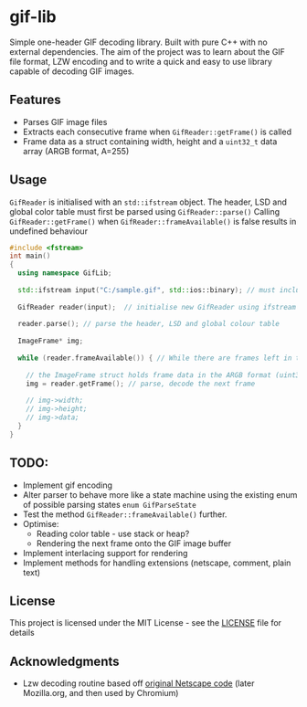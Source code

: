 # gif-lib

Simple one-header GIF decoding library.
Built with pure C++ with no external dependencies.
The aim of the project was to learn about the GIF file format, LZW encoding and to write a quick and easy to use library capable of decoding GIF images. 

## Features

- Parses GIF image files
- Extracts each consecutive frame when `GifReader::getFrame()` is called
- Frame data as a struct containing width, height and a `uint32_t` data array (ARGB format, A=255)

## Usage

`GifReader` is initialised with an `std::ifstream` object.
The header, LSD and global color table must first be parsed using `GifReader::parse()`
Calling `GifReader::getFrame()` when `GifReader::frameAvailable()` is false results in undefined behaviour

```cpp
#include <fstream>
int main()
{
  using namespace GifLib;
  
  std::ifstream input("C:/sample.gif", std::ios::binary); // must include std::ios::binary
  
  GifReader reader(input);  // initialise new GifReader using ifstream
  
  reader.parse(); // parse the header, LSD and global colour table 
  
  ImageFrame* img;
  
  while (reader.frameAvailable()) { // While there are frames left in the file
  
    // the ImageFrame struct holds frame data in the ARGB format (uint32_t*)
    img = reader.getFrame(); // parse, decode the next frame
    
    // img->width;
    // img->height;
    // img->data;
  }
}
```

## TODO:

- Implement gif encoding
- Alter parser to behave more like a state machine using the existing enum of possible parsing states `enum GifParseState`
- Test the method `GifReader::frameAvailable()` further.
- Optimise:
  - Reading color table - use stack or heap?
  - Rendering the next frame onto the GIF image buffer
- Implement interlacing support for rendering
- Implement methods for handling extensions (netscape, comment, plain text)

## License

This project is licensed under the MIT License - see the [LICENSE](LICENSE) file for details

## Acknowledgments

* Lzw decoding routine based off [original Netscape code](https://chromium.googlesource.com/chromium/blink.git/+/master/Source/platform/image-decoders/gif/) (later Mozilla.org, and then used by Chromium)
